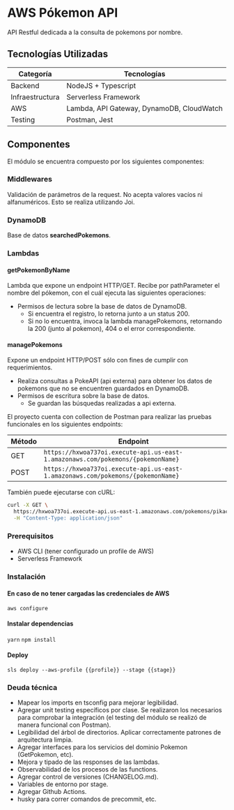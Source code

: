 # AWS Pókemon API

API Restful dedicada a la consulta de pokemons por nombre.

## Tecnologías Utilizadas

| Categoría       | Tecnologías                               |
| --------------- | ----------------------------------------- |
| Backend         | NodeJS + Typescript                       |
| Infraestructura | Serverless Framework                      |
| AWS             | Lambda, API Gateway, DynamoDB, CloudWatch |
| Testing         | Postman, Jest                             |

## Componentes

El módulo se encuentra compuesto por los siguientes componentes:

### Middlewares

Validación de parámetros de la request. No acepta valores vacíos ni alfanuméricos. Esto se realiza utilizando Joi.

### DynamoDB

Base de datos **searchedPokemons**.

### Lambdas

#### getPokemonByName

Lambda que expone un endpoint HTTP/GET. Recibe por pathParameter el nombre del pókemon, con el cuál ejecuta las siguientes operaciones:

- Permisos de lectura sobre la base de datos de DynamoDB.
  - Si encuentra el registro, lo retorna junto a un status 200.
  - Si no lo encuentra, invoca la lambda managePokemons, retornando la 200 (junto al pokemon), 404 o el error correspondiente.

#### managePokemons

Expone un endpoint HTTP/POST sólo con fines de cumplir con requerimientos.

- Realiza consultas a PokeAPI (api externa) para obtener los datos de pokemons que no se encuentren guardados en DynamoDB.
- Permisos de escritura sobre la base de datos.
  - Se guardan las búsquedas realizadas a api externa.

El proyecto cuenta con collection de Postman para realizar las pruebas funcionales en los siguientes endpoints:

| Método | Endpoint                                                                        |
| ------ | ------------------------------------------------------------------------------- |
| GET    | `https://hxwoa737oi.execute-api.us-east-1.amazonaws.com/pokemons/{pokemonName}` |
| POST   | `https://hxwoa737oi.execute-api.us-east-1.amazonaws.com/pokemons/{pokemonName}` |

También puede ejecutarse con cURL:

```bash
curl -X GET \
  https://hxwoa737oi.execute-api.us-east-1.amazonaws.com/pokemons/pikachu \
  -H "Content-Type: application/json"
```

### Prerequisitos

- AWS CLI (tener configurado un profile de AWS)
- Serverless Framework

### Instalación

#### En caso de no tener cargadas las credenciales de AWS

`aws configure`

#### Instalar dependencias

`yarn`
`npm install`

#### Deploy

`sls deploy --aws-profile {{profile}} --stage {{stage}}`

### Deuda técnica

- Mapear los imports en tsconfig para mejorar legibilidad.
- Agregar unit testing específicos por clase. Se realizaron los necesarios para comprobar la integración (el testing del módulo se realizó de manera funcional con Postman).
- Legibilidad del árbol de directorios. Aplicar correctamente patrones de arquitectura limpia.
- Agregar interfaces para los servicios del dominio Pokemon (GetPokemon, etc).
- Mejora y tipado de las responses de las lambdas.
- Observabilidad de los procesos de las functions.
- Agregar control de versiones (CHANGELOG.md).
- Variables de entorno por stage.
- Agregar Github Actions.
- husky para correr comandos de precommit, etc.
